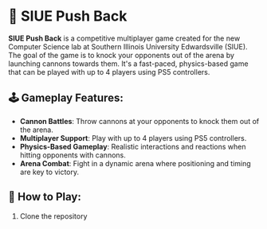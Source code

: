 # 🎯 SIUE Push Back

**SIUE Push Back** is a competitive multiplayer game created for the new Computer Science lab at Southern Illinois University Edwardsville (SIUE). The goal of the game is to knock your opponents out of the arena by launching cannons towards them. It's a fast-paced, physics-based game that can be played with up to 4 players using PS5 controllers.

## 🕹️ Gameplay Features:
- **Cannon Battles**: Throw cannons at your opponents to knock them out of the arena.
- **Multiplayer Support**: Play with up to 4 players using PS5 controllers.
- **Physics-Based Gameplay**: Realistic interactions and reactions when hitting opponents with cannons.
- **Arena Combat**: Fight in a dynamic arena where positioning and timing are key to victory.

## 🚀 How to Play:
1. Clone the repository

